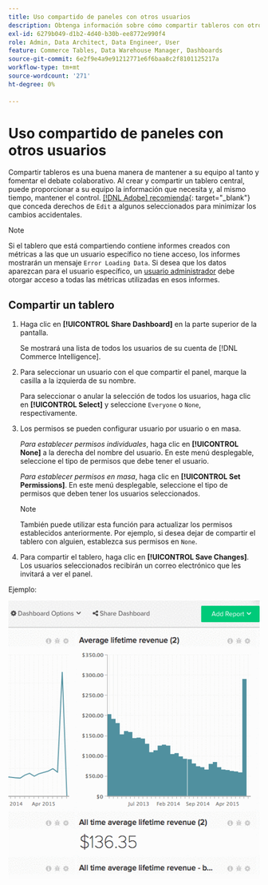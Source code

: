 ```yaml
---
title: Uso compartido de paneles con otros usuarios
description: Obtenga información sobre cómo compartir tableros con otros usuarios.
exl-id: 6279b049-d1b2-4d40-b30b-ee8772e990f4
role: Admin, Data Architect, Data Engineer, User
feature: Commerce Tables, Data Warehouse Manager, Dashboards
source-git-commit: 6e2f9e4a9e91212771e6f6baa8c2f8101125217a
workflow-type: tm+mt
source-wordcount: '271'
ht-degree: 0%

---
```


# Uso compartido de paneles con otros usuarios

Compartir tableros es una buena manera de mantener a su equipo al tanto y fomentar el debate colaborativo. Al crear y compartir un tablero central, puede proporcionar a su equipo la información que necesita y, al mismo tiempo, mantener el control. [[!DNL Adobe] recomienda](../../best-practices/share-dashboard-best-practice.md){: target=&quot;_blank&quot;} que conceda derechos de `Edit` a algunos seleccionados para minimizar los cambios accidentales.

>[!NOTE]
>
>Si el tablero que está compartiendo contiene informes creados con métricas a las que un usuario específico no tiene acceso, los informes mostrarán un mensaje `Error Loading Data`. Si desea que los datos aparezcan para el usuario específico, un [usuario administrador](../../administrator/user-management/user-management.md) debe otorgar acceso a todas las métricas utilizadas en esos informes.

## Compartir un tablero

1. Haga clic en **[!UICONTROL Share Dashboard]** en la parte superior de la pantalla.

   Se mostrará una lista de todos los usuarios de su cuenta de [!DNL Commerce Intelligence].

1. Para seleccionar un usuario con el que compartir el panel, marque la casilla a la izquierda de su nombre.

   Para seleccionar o anular la selección de todos los usuarios, haga clic en **[!UICONTROL Select]** y seleccione `Everyone` o `None`, respectivamente.

1. Los permisos se pueden configurar usuario por usuario o en masa.

   *Para establecer permisos individuales*, haga clic en **[!UICONTROL None]** a la derecha del nombre del usuario. En este menú desplegable, seleccione el tipo de permisos que debe tener el usuario.

   *Para establecer permisos en masa*, haga clic en **[!UICONTROL Set Permissions]**. En este menú desplegable, seleccione el tipo de permisos que deben tener los usuarios seleccionados.

   >[!NOTE]
   >
   >También puede utilizar esta función para actualizar los permisos establecidos anteriormente. Por ejemplo, si desea dejar de compartir el tablero con alguien, establezca sus permisos en `None`.

1. Para compartir el tablero, haga clic en **[!UICONTROL Save Changes]**. Los usuarios seleccionados recibirán un correo electrónico que les invitará a ver el panel.

Ejemplo:

![compartir tablero](../../assets/Share_Dashboards.gif)
